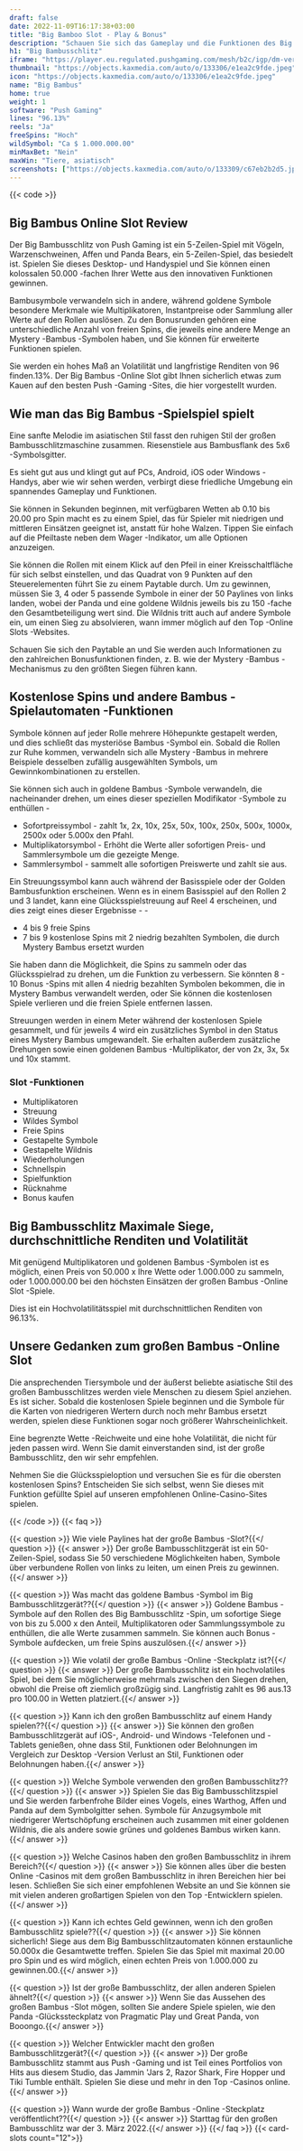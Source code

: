 ```yaml
---
draft: false
date: 2022-11-09T16:17:38+03:00
title: "Big Bamboo Slot - Play & Bonus"
description: "Schauen Sie sich das Gameplay und die Funktionen des Big Bambus -Online Slot des Wildlife -Themen in unserer Bewertung an. Wir zeigen auch, wo wir mit dem besten Casino -Bonus spielen können."
h1: "Big Bambusschlitz"
iframe: "https://player.eu.regulated.pushgaming.com/mesh/b2c/igp/dm-verajohn/launch?rgsCode=hive&rgsGameId=bigbamboo-01&mode=DEMO&lang=sv&country=EN&ccyCode=EUR&jurisdiction=MT"
thumbnail: "https://objects.kaxmedia.com/auto/o/133306/e1ea2c9fde.jpeg"
icon: "https://objects.kaxmedia.com/auto/o/133306/e1ea2c9fde.jpeg"
name: "Big Bambus"
home: true
weight: 1
software: "Push Gaming"
lines: "96.13%"
reels: "Ja"
freeSpins: "Hoch"
wildSymbol: "Ca $ 1.000.000.00"
minMaxBet: "Nein"
maxWin: "Tiere, asiatisch"
screenshots: ["https://objects.kaxmedia.com/auto/o/133309/c67eb2b2d5.jpeg"]
---
```


{{< code >}}<h2>Big Bambus Online Slot Review</h2><p>Der Big Bambusschlitz von Push Gaming ist ein 5-Zeilen-Spiel mit Vögeln, Warzenschweinen, Affen und Panda Bears, ein 5-Zeilen-Spiel, das besiedelt ist. Spielen Sie dieses Desktop- und Handyspiel und Sie können einen kolossalen 50.000 -fachen Ihrer Wette aus den innovativen Funktionen gewinnen.</p><p>Bambusymbole verwandeln sich in andere, während goldene Symbole besondere Merkmale wie Multiplikatoren, Instantpreise oder Sammlung aller Werte auf den Rollen auslösen. Zu den Bonusrunden gehören eine unterschiedliche Anzahl von freien Spins, die jeweils eine andere Menge an Mystery -Bambus -Symbolen haben, und Sie können für erweiterte Funktionen spielen.</p><p>Sie werden ein hohes Maß an Volatilität und langfristige Renditen von 96 finden.13%. Der Big Bambus -Online Slot gibt Ihnen sicherlich etwas zum Kauen auf den besten Push -Gaming -Sites, die hier vorgestellt wurden.</p><h2>Wie man das Big Bambus -Spielspiel spielt</h2><p>Eine sanfte Melodie im asiatischen Stil fasst den ruhigen Stil der großen Bambusschlitzmaschine zusammen. Riesenstiele aus Bambusflank des 5x6 -Symbolsgitter.</p><p>Es sieht gut aus und klingt gut auf PCs, Android, iOS oder Windows -Handys, aber wie wir sehen werden, verbirgt diese friedliche Umgebung ein spannendes Gameplay und Funktionen.</p><p>Sie können in Sekunden beginnen, mit verfügbaren Wetten ab 0.10 bis 20.00 pro Spin macht es zu einem Spiel, das für Spieler mit niedrigen und mittleren Einsätzen geeignet ist, anstatt für hohe Walzen. Tippen Sie einfach auf die Pfeiltaste neben dem Wager -Indikator, um alle Optionen anzuzeigen.</p><p>Sie können die Rollen mit einem Klick auf den Pfeil in einer Kreisschaltfläche für sich selbst einstellen, und das Quadrat von 9 Punkten auf den Steuerelementen führt Sie zu einem Paytable durch.  Um zu gewinnen, müssen Sie 3, 4 oder 5 passende Symbole in einer der 50 Paylines von links landen, wobei der Panda und eine goldene Wildnis jeweils bis zu 150 -fache den Gesamtbeteiligung wert sind. Die Wildnis tritt auch auf andere Symbole ein, um einen Sieg zu absolvieren, wann immer möglich auf den Top -Online Slots -Websites.</p><p>Schauen Sie sich den Paytable an und Sie werden auch Informationen zu den zahlreichen Bonusfunktionen finden, z. B. wie der Mystery -Bambus -Mechanismus zu den größten Siegen führen kann.</p><h2>Kostenlose Spins und andere Bambus -Spielautomaten -Funktionen</h2><p>Symbole können auf jeder Rolle mehrere Höhepunkte gestapelt werden, und dies schließt das mysteriöse Bambus -Symbol ein. Sobald die Rollen zur Ruhe kommen, verwandeln sich alle Mystery -Bambus in mehrere Beispiele desselben zufällig ausgewählten Symbols, um Gewinnkombinationen zu erstellen.</p><p>Sie können sich auch in goldene Bambus -Symbole verwandeln, die nacheinander drehen, um eines dieser speziellen Modifikator -Symbole zu enthüllen -</p><ul><li>Sofortpreissymbol - zahlt 1x, 2x, 10x, 25x, 50x, 100x, 250x, 500x, 1000x, 2500x oder 5.000x den Pfahl.</li><li>Multiplikatorsymbol - Erhöht die Werte aller sofortigen Preis- und Sammlersymbole um die gezeigte Menge.</li><li>Sammlersymbol - sammelt alle sofortigen Preiswerte und zahlt sie aus.</li></ul><p>Ein Streuungssymbol kann auch während der Basisspiele oder der Golden Bambusfunktion erscheinen. Wenn es in einem Basisspiel auf den Rollen 2 und 3 landet, kann eine Glücksspielstreuung auf Reel 4 erscheinen, und dies zeigt eines dieser Ergebnisse - -</p><ul><li>4 bis 9 freie Spins</li><li>7 bis 9 kostenlose Spins mit 2 niedrig bezahlten Symbolen, die durch Mystery Bambus ersetzt wurden</li></ul><p>Sie haben dann die Möglichkeit, die Spins zu sammeln oder das Glücksspielrad zu drehen, um die Funktion zu verbessern. Sie könnten 8 - 10 Bonus -Spins mit allen 4 niedrig bezahlten Symbolen bekommen, die in Mystery Bambus verwandelt werden, oder Sie können die kostenlosen Spiele verlieren und die freien Spiele entfernen lassen.</p><p>Streuungen werden in einem Meter während der kostenlosen Spiele gesammelt, und für jeweils 4 wird ein zusätzliches Symbol in den Status eines Mystery Bambus umgewandelt. Sie erhalten außerdem zusätzliche Drehungen sowie einen goldenen Bambus -Multiplikator, der von 2x, 3x, 5x und 10x stammt.</p><h3>
Slot -Funktionen</h3><ul>
<li></span>
Multiplikatoren</li>
<li></span>
Streuung</li>
<li></span>
Wildes Symbol</li>
<li></span>
Freie Spins</li>
<li></span>
Gestapelte Symbole</li>
<li></span>
Gestapelte Wildnis</li>
<li></span>
Wiederholungen</li>
<li></span>
Schnellspin</li>
<li></span>
Spielfunktion</li>
<li></span>
Rücknahme</li>
<li></span>
Bonus kaufen</li></ul><h2>Big Bambusschlitz Maximale Siege, durchschnittliche Renditen und Volatilität</h2><p>Mit genügend Multiplikatoren und goldenen Bambus -Symbolen ist es möglich, einen Preis von 50.000 x Ihre Wette oder 1.000.000 zu sammeln, oder 1.000.000.00 bei den höchsten Einsätzen der großen Bambus -Online Slot -Spiele.</p><p>Dies ist ein Hochvolatilitätsspiel mit durchschnittlichen Renditen von 96.13%.</p><h2>Unsere Gedanken zum großen Bambus -Online Slot</h2><p>Die ansprechenden Tiersymbole und der äußerst beliebte asiatische Stil des großen Bambusschlitzes werden viele Menschen zu diesem Spiel anziehen. Es ist sicher. Sobald die kostenlosen Spiele beginnen und die Symbole für die Karten von niedrigeren Wertern durch noch mehr Bambus ersetzt werden, spielen diese Funktionen sogar noch größerer Wahrscheinlichkeit.</p><p>Eine begrenzte Wette -Reichweite und eine hohe Volatilität, die nicht für jeden passen wird. Wenn Sie damit einverstanden sind, ist der große Bambusschlitz, den wir sehr empfehlen.</p><p>Nehmen Sie die Glücksspieloption und versuchen Sie es für die obersten kostenlosen Spins? Entscheiden Sie sich selbst, wenn Sie dieses mit Funktion gefüllte Spiel auf unseren empfohlenen Online-Casino-Sites spielen.</p>
{{< /code >}}
{{< faq >}}

{{< question >}} Wie viele Paylines hat der große Bambus -Slot?{{</ question >}}
{{< answer >}} Der große Bambusschlitzgerät ist ein 50-Zeilen-Spiel, sodass Sie 50 verschiedene Möglichkeiten haben, Symbole über verbundene Rollen von links zu leiten, um einen Preis zu gewinnen.{{</ answer >}}

{{< question >}} Was macht das goldene Bambus -Symbol im Big Bambusschlitzgerät??{{</ question >}}
{{< answer >}} Goldene Bambus -Symbole auf den Rollen des Big Bambusschlitz -Spin, um sofortige Siege von bis zu 5.000 x den Anteil, Multiplikatoren oder Sammlungssymbole zu enthüllen, die alle Werte zusammen sammeln. Sie können auch Bonus -Symbole aufdecken, um freie Spins auszulösen.{{</ answer >}}

{{< question >}} Wie volatil der große Bambus -Online -Steckplatz ist?{{</ question >}}
{{< answer >}} Der große Bambusschlitz ist ein hochvolatiles Spiel, bei dem Sie möglicherweise mehrmals zwischen den Siegen drehen, obwohl die Preise oft ziemlich großzügig sind. Langfristig zahlt es 96 aus.13 pro 100.00 in Wetten platziert.{{</ answer >}}

{{< question >}} Kann ich den großen Bambusschlitz auf einem Handy spielen??{{</ question >}}
{{< answer >}} Sie können den großen Bambusschlitzgerät auf iOS-, Android- und Windows -Telefonen und -Tablets genießen, ohne dass Stil, Funktionen oder Belohnungen im Vergleich zur Desktop -Version Verlust an Stil, Funktionen oder Belohnungen haben.{{</ answer >}}

{{< question >}} Welche Symbole verwenden den großen Bambusschlitz??{{</ question >}}
{{< answer >}} Spielen Sie das Big Bambusschlitzspiel und Sie werden farbenfrohe Bilder eines Vogels, eines Warthog, Affen und Panda auf dem Symbolgitter sehen. Symbole für Anzugsymbole mit niedrigerer Wertschöpfung erscheinen auch zusammen mit einer goldenen Wildnis, die als andere sowie grünes und goldenes Bambus wirken kann.{{</ answer >}}

{{< question >}} Welche Casinos haben den großen Bambusschlitz in ihrem Bereich?{{</ question >}}
{{< answer >}} Sie können alles über die besten Online -Casinos mit dem großen Bambusschlitz in ihren Bereichen hier bei lesen. Schließen Sie sich einer empfohlenen Website an und Sie können sie mit vielen anderen großartigen Spielen von den Top -Entwicklern spielen.{{</ answer >}}

{{< question >}} Kann ich echtes Geld gewinnen, wenn ich den großen Bambusschlitz spiele??{{</ question >}}
{{< answer >}} Sie können sicherlich! Siege aus dem Big Bambusschlitzautomaten können erstaunliche 50.000x die Gesamtwette treffen. Spielen Sie das Spiel mit maximal 20.00 pro Spin und es wird möglich, einen echten Preis von 1.000.000 zu gewinnen.00.{{</ answer >}}

{{< question >}} Ist der große Bambusschlitz, der allen anderen Spielen ähnelt?{{</ question >}}
{{< answer >}} Wenn Sie das Aussehen des großen Bambus -Slot mögen, sollten Sie andere Spiele spielen, wie den Panda -Glückssteckplatz von Pragmatic Play und Great Panda, von Booongo.{{</ answer >}}

{{< question >}} Welcher Entwickler macht den großen Bambusschlitzgerät?{{</ question >}}
{{< answer >}} Der große Bambusschlitz stammt aus Push -Gaming und ist Teil eines Portfolios von Hits aus diesem Studio, das Jammin 'Jars 2, Razor Shark, Fire Hopper und Tiki Tumble enthält. Spielen Sie diese und mehr in den Top -Casinos online.{{</ answer >}}

{{< question >}} Wann wurde der große Bambus -Online -Steckplatz veröffentlicht??{{</ question >}}
{{< answer >}} Starttag für den großen Bambusschlitz war der 3. März 2022.{{</ answer >}}
{{</ faq >}}
{{< card-slots count="12">}}